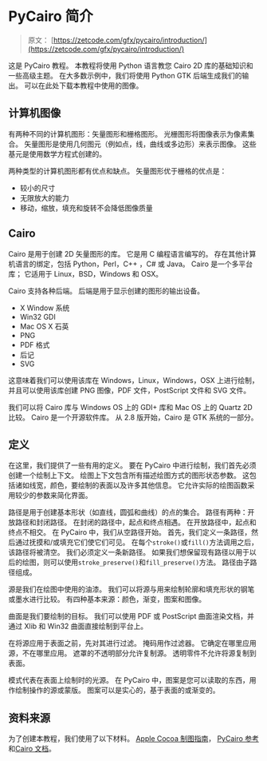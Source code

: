 # PyCairo 简介

> 原文： [https://zetcode.com/gfx/pycairo/introduction/](https://zetcode.com/gfx/pycairo/introduction/)

这是 PyCairo 教程。 本教程将使用 Python 语言教您 Cairo 2D 库的基础知识和一些高级主题。 在大多数示例中，我们将使用 Python GTK 后端生成我们的输出。 可以在此处下载本教程中使用的图像。

## 计算机图像

有两种不同的计算机图形：矢量图形和栅格图形。 光栅图形将图像表示为像素集合。 矢量图形是使用几何图元（例如点，线，曲线或多边形）来表示图像。 这些基元是使用数学方程式创建的。

两种类型的计算机图形都有优点和缺点。 矢量图形优于栅格的优点是：

*   较小的尺寸
*   无限放大的能力
*   移动，缩放，填充和旋转不会降低图像质量

## Cairo 

Cairo 是用于创建 2D 矢量图形的库。 它是用 C 编程语言编写的。 存在其他计算机语言的绑定，包括 Python，Perl，C++ ，C# 或 Java。 Cairo 是一个多平台库； 它适用于 Linux，BSD，Windows 和 OSX。

Cairo 支持各种后端。 后端是用于显示创建的图形的输出设备。

*   X Window 系统
*   Win32 GDI
*   Mac OS X 石英
*   PNG
*   PDF 格式
*   后记
*   SVG

这意味着我们可以使用该库在 Windows，Linux，Windows，OSX 上进行绘制，并且可以使用该库创建 PNG 图像，PDF 文件，PostScript 文件和 SVG 文件。

我们可以将 Cairo 库与 Windows OS 上的 GDI+  库和 Mac OS 上的 Quartz 2D 比较。 Cairo 是一个开源软件库。 从 2.8 版开始，Cairo 是 GTK 系统的一部分。

## 定义

在这里，我们提供了一些有用的定义。 要在 PyCairo 中进行绘制，我们首先必须创建一个绘制上下文。 绘图上下文包含所有描述绘图方式的图形状态参数。 这包括诸如线宽，颜色，要绘制的表面以及许多其他信息。 它允许实际的绘图函数采用较少的参数来简化界面。

路径是用于创建基本形状（如直线，圆弧和曲线）的点的集合。 路径有两种：开放路径和封闭路径。 在封闭的路径中，起点和终点相遇。 在开放路径中，起点和终点不相交。 在 PyCairo 中，我们从空路径开始。 首先，我们定义一条路径，然后通过抚摸和/或填充它们使它们可见。 在每个`stroke()`或`fill()`方法调用之后，该路径将被清空。 我们必须定义一条新路径。 如果我们想保留现有路径以用于以后的绘图，则可以使用`stroke_preserve()`和`fill_preserve()`方法。 路径由子路径组成。

源是我们在绘图中使用的油漆。 我们可以将源与用来绘制轮廓和填充形状的钢笔或墨水进行比较。 有四种基本来源：颜色，渐变，图案和图像。

曲面是我们要绘制的目标。 我们可以使用 PDF 或 PostScript 曲面渲染文档，并通过 Xlib 和 Win32 曲面直接绘制到平台上。

在将源应用于表面之前，先对其进行过滤。 掩码用作过滤器。 它确定在哪里应用源，不在哪里应用。 遮罩的不透明部分允许复制源。 透明零件不允许将源复制到表面。

模式代表在表面上绘制时的光源。 在 PyCairo 中，图案是您可以读取的东西，用作绘制操作的源或蒙版。 图案可以是实心的，基于表面的或渐变的。

## 资料来源

为了创建本教程，我们使用了以下材料。 [Apple Cocoa 制图指南](https://developer.apple.com/library/mac/#documentation/Cocoa/Conceptual/CocoaDrawingGuide/Introduction/Introduction.html)， [PyCairo 参考](http://cairographics.org/documentation/pycairo/2/index.html)和[Cairo 文档](http://cairographics.org/documentation/)。